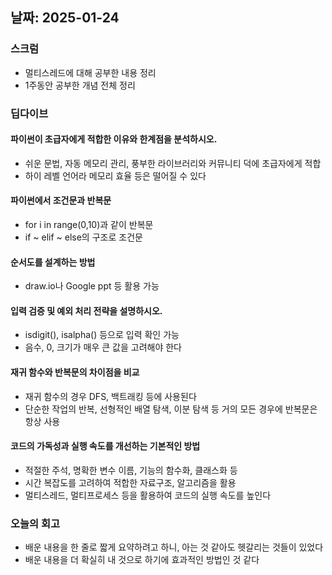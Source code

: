## 날짜: 2025-01-24

### 스크럼
- 멀티스레드에 대해 공부한 내용 정리
- 1주동안 공부한 개념 전체 정리

### 딥다이브
#### 파이썬이 초급자에게 적합한 이유와 한계점을 분석하시오.
- 쉬운 문법, 자동 메모리 관리, 풍부한 라이브러리와 커뮤니티 덕에 초급자에게 적합
- 하이 레벨 언어라 메모리 효율 등은 떨어질 수 있다

#### 파이썬에서 조건문과 반복문
- for i in range(0,10)과 같이 반복문
- if ~ elif ~ else의 구조로 조건문

#### 순서도를 설계하는 방법
- draw.io나 Google ppt 등 활용 가능

#### 입력 검증 및 예외 처리 전략을 설명하시오.
- isdigit(), isalpha() 등으로 입력 확인 가능
- 음수, 0, 크기가 매우 큰 값을 고려해야 한다

#### 재귀 함수와 반복문의 차이점을 비교
- 재귀 함수의 경우 DFS, 백트래킹 등에 사용된다
- 단순한 작업의 반복, 선형적인 배열 탐색, 이분 탐색 등 거의 모든 경우에 반복문은 항상 사용

#### 코드의 가독성과 실행 속도를 개선하는 기본적인 방법
- 적절한 주석, 명확한 변수 이름, 기능의 함수화, 클래스화 등
- 시간 복잡도를 고려하여 적합한 자료구조, 알고리즘을 활용
- 멀티스레드, 멀티프로세스 등을 활용하여 코드의 실행 속도를 높인다

### 오늘의 회고
- 배운 내용을 한 줄로 짧게 요약하려고 하니, 아는 것 같아도 헷갈리는 것들이 있었다
- 배운 내용을 더 확실히 내 것으로 하기에 효과적인 방법인 것 같다
